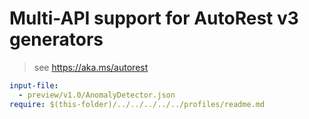 # Multi-API support for AutoRest v3 generators

> see https://aka.ms/autorest

``` yaml $(enable-multi-api)
input-file:
  - preview/v1.0/AnomalyDetector.json
require: $(this-folder)/../../../../../profiles/readme.md
```
